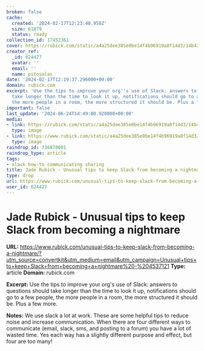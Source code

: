 ```yaml
---
broken: false
cache:
  created: '2024-02-17T12:23:48.958Z'
  size: 61879
  status: ready
collection_id: 17452361
cover: https://rubick.com/static/a4a25dee385e0be14f4b96919a8f14d3/14b42/nightmare.jpg
creator_ref:
  _id: 624427
  avatar: ''
  email: ''
  name: pitosalas
date: '2024-02-17T12:19:37.296000+00:00'
domain: rubick.com
excerpt: 'Use the tips to improve your org''s use of Slack: answers to questions should
  take longer than the time to look it up, notifications should go to a few people,
  the more people in a room, the more structured it should be. Plus a few more.'
important: false
last_update: '2024-06-24T14:49:00.920000+00:00'
media:
- link: https://rubick.com/static/a4a25dee385e0be14f4b96919a8f14d3/14b42/nightmare.jpg
  type: image
- link: https://www.rubick.com/static/a4a25dee385e0be14f4b96919a8f14d3/b46c2/nightmare.jpg
  type: image
raindrop_id: 736878601
raindrop_type: article
tags:
- slack how-to communicating sharing
title: Jade Rubick - Unusual tips to keep Slack from becoming a nightmare
type: drop
url: https://www.rubick.com/unusual-tips-to-keep-slack-from-becoming-a-nightmare/?utm_source=convertkit&utm_medium=email&utm_campaign=Unusual+tips+to+keep+Slack+from+becoming+a+nightmare%20-%204537121
user_id: 624427
---
```


# Jade Rubick - Unusual tips to keep Slack from becoming a nightmare

**URL:** https://www.rubick.com/unusual-tips-to-keep-slack-from-becoming-a-nightmare/?utm_source=convertkit&utm_medium=email&utm_campaign=Unusual+tips+to+keep+Slack+from+becoming+a+nightmare%20-%204537121
**Type:** article
**Domain:** rubick.com

**Excerpt:** Use the tips to improve your org's use of Slack: answers to questions should take longer than the time to look it up, notifications should go to a few people, the more people in a room, the more structured it should be. Plus a few more.

**Notes:**
We use slack a lot at work. These are some helpful tips to reduce noise and increase communication. When there are four different ways to communicate (email, slack, sms, and posting to a forum) you have a lot of wasted time. Yes each way has a slightly different purpose and effect, but four are too many!
